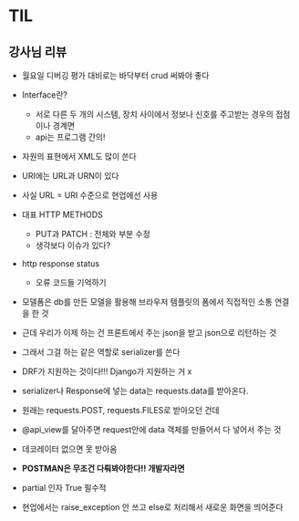 # TIL

## 강사님 리뷰

- 월요일 디버깅 평가 대비로는 바닥부터 crud 써봐야 좋다

- Interface란?
    - 서로 다른 두 개의 시스템, 장치 사이에서 정보나 신호를 주고받는 경우의 접점이나 경계면
    - api는 프로그램 간의!

- 자원의 표현에서 XML도 많이 쓴다

- URI에는 URL과 URN이 있다 
- 사실 URL = URI 수준으로 현업에선 사용


- 대표 HTTP METHODS
    - PUT과 PATCH : 전체와 부분 수정
    - 생각보다 이슈가 있다?

- http response status
    - 오류 코드들 기억하기

- 모델폼은 db를 만든 모델을 활용해 브라우저 템플릿의 폼에서 직접적인 소통 연결을 한 것

- 근데 우리가 이제 하는 건 프론트에서 주는 json을 받고 json으로 리턴하는 것
- 그래서 그걸 하는 같은 역할로 serializer를 쓴다
- DRF가 지원하는 것이다!!! Django가 지원하는 거  x

- serializer나 Response에 넣는 data는  requests.data를 받아온다. 
- 원래는 requests.POST, requests.FILES로 받아오던 건데 
- @api_view를 달아주면 request안에 data 객체를 만들어서 다 넣어서 주는 것
- 데코레이터 없으면 못 받아옴

- **POSTMAN은 무조건 다뤄봐야한다!! 개발자라면**

- partial 인자 True 필수적

- 현업에서는 raise_exception 안 쓰고 else로 처리해서 새로운 화면을 띄어준다